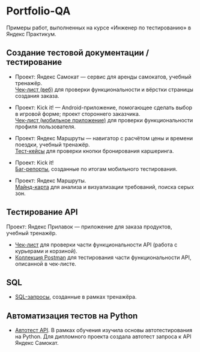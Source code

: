 # Portfolio-QA
Примеры работ, выполненных на курсе «Инженер по тестированию» в Яндекс Практикум.

## Создание тестовой документации / тестирование
- Проект: Яндекс Самокат — сервис для аренды самокатов, учебный тренажёр.<br />[Чек-лист (веб)](https://docs.google.com/spreadsheets/d/1QjGNmV6ai5v4Wj9IXJyzcdIb-uWZDO6V-WxSdyHI3O0/edit?gid=614342265#gid=614342265) для проверки функциональности и вёрстки страницы создания заказа.

- Проект: Kick it! — Android-приложение, помогающее сделать выбор в игровой форме; проект стороннего заказчика.<br />[Чек-лист (мобильное приложение)](https://docs.google.com/spreadsheets/d/1QjGNmV6ai5v4Wj9IXJyzcdIb-uWZDO6V-WxSdyHI3O0/edit?gid=1927527035#gid=1927527035) для проверки функциональности профиля пользователя. 

- Проект: Яндекс Маршруты — навигатор с расчётом цены и времени поездки, учебный тренажёр.<br />[Тест-кейсы](https://docs.google.com/document/d/1yKD2T9JaCTJD3FDSUtLL1-qTUFWAGWQrnfFdEoUIQq8/edit?usp=sharing) для проверки кнопки бронирования каршеринга. 

- Проект: Kick it!<br />[Баг-репорты](https://docs.google.com/spreadsheets/d/1QjGNmV6ai5v4Wj9IXJyzcdIb-uWZDO6V-WxSdyHI3O0/edit?gid=820042544#gid=820042544), созданные по итогам мобильного тестирования. 

- Проект: Яндекс Маршруты.<br />[Майнд-карта](https://miro.com/app/board/uXjVNnE-Css=/?share_link_id=149611593277) для анализа и визуализации требований, поиска серых зон. 

## Тестирование API
Проект: Яндекс Прилавок — приложение для заказа продуктов, учебный тренажёр.
- [Чек-лист](https://docs.google.com/spreadsheets/d/1QjGNmV6ai5v4Wj9IXJyzcdIb-uWZDO6V-WxSdyHI3O0/edit?gid=1553792215#gid=1553792215) для проверки части функциональности API (работа с курьерами и корзиной).
- [Коллекция Postman](https://documenter.getpostman.com/view/36364965/2sAY547Jz9) для тестирования части функциональности API, описанной в чек-листе.

## SQL
- [SQL-запросы](https://github.com/Ksenia-Karpova/SQL/tree/main), созданные в рамках тренажёра.

## Автоматизация тестов на Python

- [Автотест API](https://github.com/Ksenia-Karpova/Final_project_QA). В рамках обучения изучила основы автотестирования на Python. Для дипломного проекта создала автотест запроса к API Яндекс Самокат.
